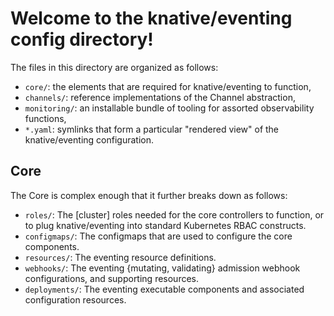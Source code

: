 # Welcome to the knative/eventing config directory!

The files in this directory are organized as follows:

- `core/`: the elements that are required for knative/eventing to function,
- `channels/`: reference implementations of the Channel abstraction,
- `monitoring/`: an installable bundle of tooling for assorted observability
  functions,
- `*.yaml`: symlinks that form a particular "rendered view" of the
  knative/eventing configuration.

## Core

The Core is complex enough that it further breaks down as follows:

- `roles/`: The [cluster] roles needed for the core controllers to function, or
  to plug knative/eventing into standard Kubernetes RBAC constructs.
- `configmaps/`: The configmaps that are used to configure the core components.
- `resources/`: The eventing resource definitions.
- `webhooks/`: The eventing {mutating, validating} admission webhook
  configurations, and supporting resources.
- `deployments/`: The eventing executable components and associated
  configuration resources.
